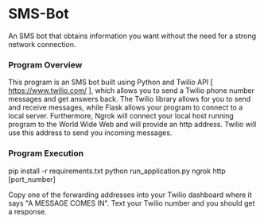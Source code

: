 # SMS-Bot
An SMS bot that obtains information you want without the need for a strong network connection.

### Program Overview
This program is an SMS bot built using Python and Twilio API [ https://www.twilio.com/ ], which allows you to send a Twilio 
phone number messages and get answers back. The Twilio library allows for you to send and receive messages, while Flask 
allows your program to connect to a local server. Furthermore, Ngrok will connect your local host running program to the
World Wide Web and will provide an http address. Twilio will use this address to send you incoming messages.

### Program Execution
pip install -r requirements.txt
python run_application.py
ngrok http [port_number]

Copy one of the forwarding addresses into your Twilio dashboard where it says "A MESSAGE COMES IN". Text your Twilio
number and you should get a response.
